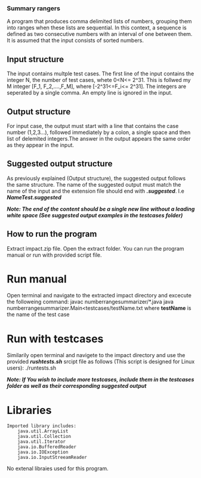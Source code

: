 ### Summary rangers
A program that produces comma delimited lists of numbers, grouping them into ranges when these lists are sequential.
In this context, a sequence is defined as two consecutive numbers with an interval of one between them. It is assumed that the input consists of sorted numbers.

## Input structure
The input contains multple test cases. The first line of the input contains the integer N, the number of test cases, whete 0<N<= 2^31.
This is follwed my M integer [F_1, F_2,....,F_M], where [-2^31<=F_i<= 2^31]. The integers are seperated by a single comma. An empty line is ignored in the input.
    

## Output structure
For input case, the output must start with a line that contains the case number (1,2,3...), followed immediately by a colon, a single space and then list of delemited integers.The answer in the output appears the same order as they appear in the input.

## Suggested output structure
As previously explained (Output structure), the suggested output follows the same structure. The name of the suggested output must match the name of the input and the extension file should end with ***.suggested***. I.e ***NameTest.suggested***

***Note: The end of the content should be a single new line without a leading white space (See suggested output examples in the testcases folder)***

## How to run the program
Extract impact.zip file. Open the extract folder. You can run the program manual or run with provided script file.

# Run manual
Open terminal and navigate to the extracted impact directory and excecute the followeing command:
        javac numberrangesummarizer/*.java 
        java numberrangesummarizer.Main<testcases/testName.txt
    where __testName__ is the name of the test case

# Run with testcases
Similarily open terminal and navigete to the impact directory and use the provided ***rushtests.sh*** srcipt file as follows (This script is designed for Linux users):
        ./runtests.sh

***Note: If You wish to include more testcases, include them in the testcases folder as well as their corresponding suggested output***

# Libraries
    Imported library includes:
        java.util.ArrayList
        java.util.Collection
        java.util.Iterator
        java.io.BufferedReader
        java.io.IOException
        java.io.InputStreeamReader
        
No extenal libraies used for this program.
    

    

